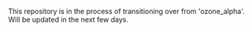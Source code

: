 This repository is in the process of transitioning over from 'ozone_alpha'. Will be updated in the next few days.
